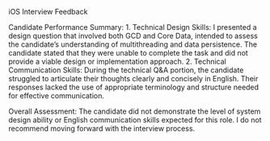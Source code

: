 iOS Interview Feedback

Candidate Performance Summary:
	1.	Technical Design Skills:
I presented a design question that involved both GCD and Core Data, intended to assess the candidate’s understanding of multithreading and data persistence. The candidate stated that they were unable to complete the task and did not provide a viable design or implementation approach.
	2.	Technical Communication Skills:
During the technical Q&A portion, the candidate struggled to articulate their thoughts clearly and concisely in English. Their responses lacked the use of appropriate terminology and structure needed for effective communication.

Overall Assessment:
The candidate did not demonstrate the level of system design ability or English communication skills expected for this role. I do not recommend moving forward with the interview process.